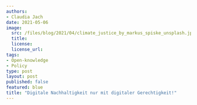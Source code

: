 ```yaml
---
authors:
- Claudia Jach
date: 2021-05-06
image:
  src: /files/blog/2021/04/climate_justice_by_markus_spiske_unsplash.jpg
  title:
  license:
  license_url:
tags:
- Open-knowledge
- Policy
type: post
layout: post
published: false
featured: blue
title: "Digitale Nachhaltigkeit nur mit digitaler Gerechtigkeit!"
---
```

